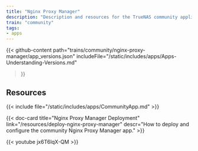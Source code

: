 ```yaml
---
title: "Nginx Proxy Manager"
description: "Description and resources for the TrueNAS community application called Nginx Proxy Manager."
train: "community"
tags:
- apps
---
```


{{< github-content 
    path="trains/community/nginx-proxy-manager/app_versions.json"
	includeFile="/static/includes/apps/Apps-Understanding-Versions.md"
>}}

## Resources

{{< include file="/static/includes/apps/CommunityApp.md" >}}

<div class="docs-sections">

{{< doc-card title="Nginx Proxy Manager Deployment" link="/resources/deploy-nginx-proxy-manager"
descr="How to deploy and configure the community Nginx Proxy Manager app." >}}

{{< youtube jx6T6lqX-QM >}}

</div>
